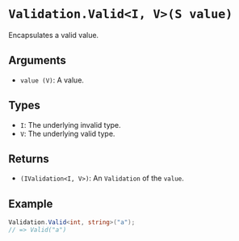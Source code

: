 # `Validation.Valid<I, V>(S value)`

Encapsulates a valid value.

## Arguments

* `value (V)`: A value.

## Types

* `I`: The underlying invalid type.
* `V`: The underlying valid type.

## Returns

* `(IValidation<I, V>)`: An `Validation` of the `value`.

## Example

```csharp
Validation.Valid<int, string>("a");
// => Valid("a")
```

